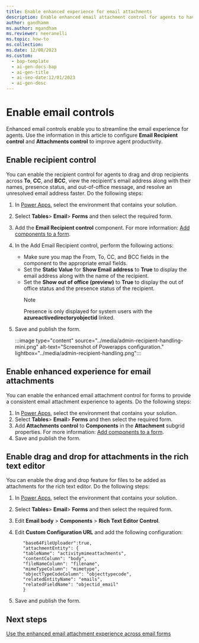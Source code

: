 ```yaml
---
title: Enable enhanced experience for email attachments
description: Enable enhanced email attachment control for agents to have a consistent experience across all forms. 
author: gandhamm
ms.author: mgandham
ms.reviewer: neeranelli
ms.topic: how-to 
ms.collection:
ms.date: 12/08/2023
ms.custom:
  - bap-template
  - ai-gen-docs-bap
  - ai-gen-title
  - ai-seo-date:12/01/2023
  - ai-gen-desc
---
```


# Enable email controls

Enhanced email controls enable you to streamline the email experience for agents. Use the information in this article to configure **Email Recipient control** and **Attachments control** to improve agent productivity.

## Enable recipient control

You can enable the recipient control for agents to drag and drop recipients across **To**, **CC**, and **BCC**, view the recipient's email address along with their names, presence status, and out-of-office message, and resolve an unresolved email address faster. Do the following steps:

1. In [Power Apps](https://make.powerapps.com/), select the environment that contains your solution.
1. Select **Tables**> **Email**> **Forms** and then select the required form.
1. Add the **Email Recipient control** component. For more information: [Add components to a form]((/power-apps/maker/model-driven-apps/add-move-configure-or-delete-components-on-form#add-components-for-a-column-on-the-form)).  
1. In the Add Email Recipient control, perform the following actions:
   - Make sure you map the From, To, CC, and BCC fields in the component to the appropriate email fields.
   - Set the **Static Value** for **Show Email address** to **True** to display the email address along with the name of the recipient.
   - Set the **Show out of office (preview)** to **True** to display the out of office status and the presence status of the recipient. 
     > [!NOTE]
     > Presence is only displayed for system users with the **azureactivedirectoryobjectid** linked.
1. Save and publish the form.

    :::image type="content" source="../media/admin-recipient-handling-mini.png" alt-text="Screenshot of Powerapps configuration." lightbox="../media/admin-recipient-handling.png":::

## Enable enhanced experience for email attachments
You can enable the enhanced email attachment control for forms to provide a consistent email attachment experience to agents. Do the following steps:

1. In [Power Apps](https://make.powerapps.com/), select the environment that contains your solution.
1. Select **Tables**> **Email**> **Forms** and then select the required form.
1.  Add **Attachments control** to **Components** in the **Attachment** subgrid properties. For more information: [Add components to a form](/power-apps/maker/model-driven-apps/add-move-configure-or-delete-components-on-form#add-components-for-a-column-on-the-form).
1. Save and publish the form.

## Enable drag and drop for attachments in the rich text editor

You can enable the drag and drop feature for files to be added as attachments for the rich text editor. Do the following steps:

1. In [Power Apps](https://make.powerapps.com/), select the environment that contains your solution.
1. Select **Tables**> **Email**> **Forms** and then select the required form.
1. Edit **Email body** > **Components** > **Rich Text Editor Control**.
1. Edit **Custom Configuration URL** and add the following configuration:
     
     ```
        "base64FileUploader":true,
        "attachmentEntity": {
        "tableName": "activitymimeattachments",
        "contentColumn": "body",
        "fileNameColumn": "filename",
        "mimeTypeColumn": "mimetype",
        "objectTypeCodeColumn": "objecttypecode",
        "relatedEntityName": "emails",
        "relatedFieldName": "objectid_email"
        }    

     ```
1. Save and publish the form.

## Next steps

[Use the enhanced email attachment experience across email forms](../use/enhanced-email-attachment-control.md)

